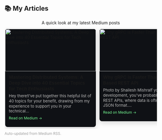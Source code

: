 ## 📚 My Articles

<p align="center" style="margin-bottom:6px">A quick look at my latest Medium posts</p>
<div style="display:flex; gap:12px; overflow-x:auto; padding:6px 2px; -webkit-overflow-scrolling:touch;">

  <a href="https://ishaileshmishra.medium.com/mastering-distributed-systems-a-deep-dive-into-40-essential-topics-for-tech-enthusiasts-92d454877a33?source=rss-e005b50ab875------2" style="text-decoration:none; color:inherit; display:block; min-width:300px; max-width:320px;">
    <div style="border-radius:8px; overflow:hidden; box-shadow:0 6px 18px rgba(0,0,0,0.15); background:#0f1115;">
      <img alt="Mastering Distributed Systems: A Deep Dive into 40 Essential Topics for Tech Enthusiasts" src="https://cdn-images-1.medium.com/max/1024/0*-KG_gsFIrO3fYmYO" style="width:100%; height:140px; object-fit:cover; display:block;">
      <div style="padding:10px 12px;">
        <h4 style="margin:0 0 6px; font-size:15px;">Mastering Distributed Systems: A Deep Dive into 40 Essential Topics for Tech Enthusiasts</h4>
        <p style="margin:0; font-size:13px; color:#bdbdbd; line-height:1.3; max-height:66px; overflow:hidden;">Hey there!I’ve put together this helpful list of 40 topics for your benefit, drawing from my experience to support you in your technical…</p>
        <p style="margin-top:8px; font-size:12px; color:#79ff97;">Read on Medium →</p>
      </div>
    </div>
  </a>

  <a href="https://ishaileshmishra.medium.com/why-grpc-is-faster-than-a-json-based-rest-api-d555307b9b45?source=rss-e005b50ab875------2" style="text-decoration:none; color:inherit; display:block; min-width:300px; max-width:320px;">
    <div style="border-radius:8px; overflow:hidden; box-shadow:0 6px 18px rgba(0,0,0,0.15); background:#0f1115;">
      <img alt="Why gRPC is Faster Than a JSON-Based REST API" src="https://cdn-images-1.medium.com/max/1024/0*LkB6LOteR71AJ5pK" style="width:100%; height:140px; object-fit:cover; display:block;">
      <div style="padding:10px 12px;">
        <h4 style="margin:0 0 6px; font-size:15px;">Why gRPC is Faster Than a JSON-Based REST API</h4>
        <p style="margin:0; font-size:13px; color:#bdbdbd; line-height:1.3; max-height:66px; overflow:hidden;">Photo by Shailesh MishraIf you’re new to API development, you’ve probably heard of REST APIs, where data is often sent in a JSON format.…</p>
        <p style="margin-top:8px; font-size:12px; color:#79ff97;">Read on Medium →</p>
      </div>
    </div>
  </a>

  <a href="https://ishaileshmishra.medium.com/setup-background-script-runner-on-macos-8bafca63ed2d?source=rss-e005b50ab875------2" style="text-decoration:none; color:inherit; display:block; min-width:300px; max-width:320px;">
    <div style="border-radius:8px; overflow:hidden; box-shadow:0 6px 18px rgba(0,0,0,0.15); background:#0f1115;">
      <img alt="Setup Background Script Runner on macOS" src="https://cdn-images-1.medium.com/max/1024/0*AO-GBiN8uVeK9yq8" style="width:100%; height:140px; object-fit:cover; display:block;">
      <div style="padding:10px 12px;">
        <h4 style="margin:0 0 6px; font-size:15px;">Setup Background Script Runner on macOS</h4>
        <p style="margin:0; font-size:13px; color:#bdbdbd; line-height:1.3; max-height:66px; overflow:hidden;">Photo by Scott Rodgerson on UnsplashTable of ContentsIntroductionStep 1: Create a New Script FileStep 2: Add Your Script to the FileStep 3:…</p>
        <p style="margin-top:8px; font-size:12px; color:#79ff97;">Read on Medium →</p>
      </div>
    </div>
  </a>

  <a href="https://ishaileshmishra.medium.com/mastering-amazon-sqs-with-node-js-a-comprehensive-guide-713f952211e5?source=rss-e005b50ab875------2" style="text-decoration:none; color:inherit; display:block; min-width:300px; max-width:320px;">
    <div style="border-radius:8px; overflow:hidden; box-shadow:0 6px 18px rgba(0,0,0,0.15); background:#0f1115;">
      <img alt="Mastering Amazon SQS with Node.js: A Comprehensive Guide" src="https://cdn-images-1.medium.com/max/1024/1*vZ8BuTaQhbJv6rnclf6K8g.png" style="width:100%; height:140px; object-fit:cover; display:block;">
      <div style="padding:10px 12px;">
        <h4 style="margin:0 0 6px; font-size:15px;">Mastering Amazon SQS with Node.js: A Comprehensive Guide</h4>
        <p style="margin:0; font-size:13px; color:#bdbdbd; line-height:1.3; max-height:66px; overflow:hidden;">Amazon Simple Queue Service (SQS) is a fully managed message queuing service that enables you to decouple and scale microservices,…</p>
        <p style="margin-top:8px; font-size:12px; color:#79ff97;">Read on Medium →</p>
      </div>
    </div>
  </a>

  <a href="https://ishaileshmishra.medium.com/effortlessly-import-bson-files-into-mongodb-with-mongorestore-6bd302a8c10e?source=rss-e005b50ab875------2" style="text-decoration:none; color:inherit; display:block; min-width:300px; max-width:320px;">
    <div style="border-radius:8px; overflow:hidden; box-shadow:0 6px 18px rgba(0,0,0,0.15); background:#0f1115;">
      <img alt="Effortlessly Import BSON Files into MongoDB with mongorestore" src="https://cdn-images-1.medium.com/max/1024/0*BapBvEEP_6LILZ83" style="width:100%; height:140px; object-fit:cover; display:block;">
      <div style="padding:10px 12px;">
        <h4 style="margin:0 0 6px; font-size:15px;">Effortlessly Import BSON Files into MongoDB with mongorestore</h4>
        <p style="margin:0; font-size:13px; color:#bdbdbd; line-height:1.3; max-height:66px; overflow:hidden;">Photo by Jan Antonin Kolar on UnsplashWhen working with MongoDB, importing data from BSON files is a common task. BSON (Binary JSON) is…</p>
        <p style="margin-top:8px; font-size:12px; color:#79ff97;">Read on Medium →</p>
      </div>
    </div>
  </a>

  <a href="https://ishaileshmishra.medium.com/mastering-flutter-ui-animations-a-step-by-step-guide-da5490b3ad24?source=rss-e005b50ab875------2" style="text-decoration:none; color:inherit; display:block; min-width:300px; max-width:320px;">
    <div style="border-radius:8px; overflow:hidden; box-shadow:0 6px 18px rgba(0,0,0,0.15); background:#0f1115;">
      <img alt="Mastering Flutter UI Animations: A Step-by-Step Guide" src="https://cdn-images-1.medium.com/max/1024/0*tBZ6lgPDsNDFDCDP" style="width:100%; height:140px; object-fit:cover; display:block;">
      <div style="padding:10px 12px;">
        <h4 style="margin:0 0 6px; font-size:15px;">Mastering Flutter UI Animations: A Step-by-Step Guide</h4>
        <p style="margin:0; font-size:13px; color:#bdbdbd; line-height:1.3; max-height:66px; overflow:hidden;">Photo by Timothy Hales Bennett on UnsplashFlutter, with its versatile widget system and dynamic capabilities, empowers developers to craft…</p>
        <p style="margin-top:8px; font-size:12px; color:#79ff97;">Read on Medium →</p>
      </div>
    </div>
  </a>
</div>

<p style="font-size:12px; color:#9e9e9e; margin-top:8px">Auto-updated from Medium RSS.</p>
